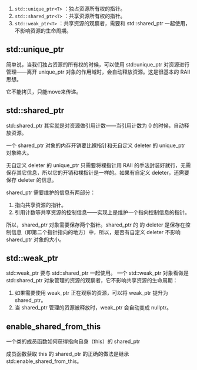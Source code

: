 1. `std::unique_ptr<T>` ：独占资源所有权的指针。
2. `std::shared_ptr<T>` ：共享资源所有权的指针。
3. `std::weak_ptr<T>` ：共享资源的观察者，需要和 std::shared_ptr 一起使用，不影响资源的生命周期。

## **std::unique_ptr**

简单说，当我们独占资源的所有权的时候，可以使用 std::unique_ptr 对资源进行管理——离开 unique_ptr 对象的作用域时，会自动释放资源。这是很基本的 RAII 思想。

它不能拷贝，只能move来传递。

## **std::shared_ptr**

std::shared_ptr 其实就是对资源做引用计数——当引用计数为 0 的时候，自动释放资源。

一个 shared_ptr 对象的内存开销要比裸指针和无自定义 deleter 的 unique_ptr 对象略大。

无自定义 deleter 的 unique_ptr 只需要将裸指针用 RAII 的手法封装好就行，无需保存其它信息，所以它的开销和裸指针是一样的。如果有自定义 deleter，还需要保存 deleter 的信息。

shared_ptr 需要维护的信息有两部分：

1. 指向共享资源的指针。
2. 引用计数等共享资源的控制信息——实现上是维护一个指向控制信息的指针。

所以，shared_ptr 对象需要保存两个指针。shared_ptr 的 的 deleter 是保存在控制信息（即第二个指针指向的地方）中，所以，是否有自定义 deleter 不影响 shared_ptr 对象的大小。

## **std::weak_ptr**

std::weak_ptr 要与 std::shared_ptr 一起使用。 一个 std::weak_ptr 对象看做是 std::shared_ptr 对象管理的资源的观察者，它不影响共享资源的生命周期：

1. 如果需要使用 weak_ptr 正在观察的资源，可以将 weak_ptr 提升为 shared_ptr。
2. 当 shared_ptr 管理的资源被释放时，weak_ptr 会自动变成 nullptr。

## **enable_shared_from_this**

一个类的成员函数如何获得指向自身（this）的 shared_ptr

成员函数获取 this 的 shared_ptr 的正确的做法是继承 std::enable_shared_from_this。